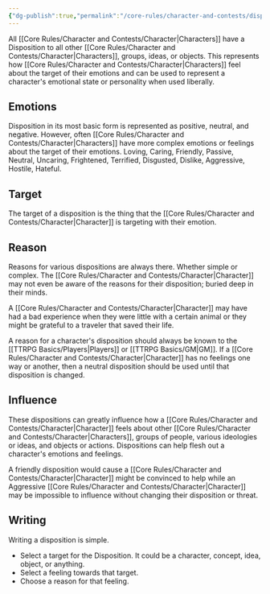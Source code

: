 ```yaml
---
{"dg-publish":true,"permalink":"/core-rules/character-and-contests/disposition/"}
---
```


All [[Core Rules/Character and Contests/Character\|Characters]] have a Disposition to all other [[Core Rules/Character and Contests/Character\|Characters]], groups, ideas, or objects. This represents how [[Core Rules/Character and Contests/Character\|Characters]] feel about the target of their emotions and can be used to represent a character's emotional state or personality when used liberally.
## Emotions
Disposition in its most basic form is represented as positive, neutral, and negative. However, often [[Core Rules/Character and Contests/Character\|Characters]] have more complex emotions or feelings about the target of their emotions. Loving, Caring, Friendly, Passive, Neutral, Uncaring, Frightened, Terrified, Disgusted, Dislike, Aggressive, Hostile, Hateful.

## Target
The target of a disposition is the thing that the [[Core Rules/Character and Contests/Character\|Character]] is targeting with their emotion.

## Reason
Reasons for various dispositions are always there. Whether simple or complex. The [[Core Rules/Character and Contests/Character\|Character]] may not even be aware of the reasons for their disposition; buried deep in their minds.

A [[Core Rules/Character and Contests/Character\|Character]] may have had a bad experience when they were little with a certain animal or they might be grateful to a traveler that saved their life.

A reason for a character's disposition should always be known to the [[TTRPG Basics/Players\|Players]] or [[TTRPG Basics/GM\|GM]]. If a [[Core Rules/Character and Contests/Character\|Character]] has no feelings one way or another, then a neutral disposition should be used until that disposition is changed.

## Influence
These dispositions can greatly influence how a [[Core Rules/Character and Contests/Character\|Character]] feels about other [[Core Rules/Character and Contests/Character\|Characters]], groups of people, various ideologies or ideas, and objects or actions. Dispositions can help flesh out a character's emotions and feelings.

A friendly disposition would cause a [[Core Rules/Character and Contests/Character\|Character]] might be convinced to help while an Aggressive [[Core Rules/Character and Contests/Character\|Character]] may be impossible to influence without changing their disposition or threat.

## Writing
Writing a disposition is simple.
- Select a target for the Disposition. It could be a character, concept, idea, object, or anything.
- Select a feeling towards that target.
- Choose a reason for that feeling.





